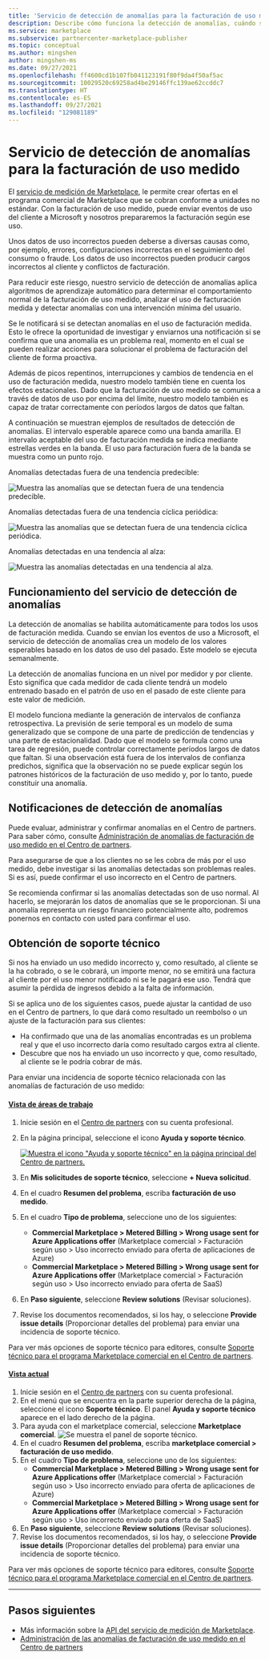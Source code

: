 ```yaml
---
title: 'Servicio de detección de anomalías para la facturación de uso medido: Microsoft Azure Marketplace'
description: Describe cómo funciona la detección de anomalías, cuándo se envían notificaciones y qué hacer con ellas, y las opciones de soporte técnico.
ms.service: marketplace
ms.subservice: partnercenter-marketplace-publisher
ms.topic: conceptual
ms.author: mingshen
author: mingshen-ms
ms.date: 09/27/2021
ms.openlocfilehash: ff4600cd1b107fb041123191f80f9da4f50af5ac
ms.sourcegitcommit: 10029520c69258ad4be29146ffc139ae62ccddc7
ms.translationtype: HT
ms.contentlocale: es-ES
ms.lasthandoff: 09/27/2021
ms.locfileid: "129081189"
---
```

# <a name="anomaly-detection-service-for-metered-billing"></a>Servicio de detección de anomalías para la facturación de uso medido

El [servicio de medición de Marketplace](../marketplace-metering-service-apis-faq.yml), le permite crear ofertas en el programa comercial de Marketplace que se cobran conforme a unidades no estándar. Con la facturación de uso medido, puede enviar eventos de uso del cliente a Microsoft y nosotros prepararemos la facturación según ese uso.

Unos datos de uso incorrectos pueden deberse a diversas causas como, por ejemplo, errores, configuraciones incorrectas en el seguimiento del consumo o fraude. Los datos de uso incorrectos pueden producir cargos incorrectos al cliente y conflictos de facturación.

Para reducir este riesgo, nuestro servicio de detección de anomalías aplica algoritmos de aprendizaje automático para determinar el comportamiento normal de la facturación de uso medido, analizar el uso de facturación medida y detectar anomalías con una intervención mínima del usuario.

Se le notificará si se detectan anomalías en el uso de facturación medida. Esto le ofrece la oportunidad de investigar y enviarnos una notificación si se confirma que una anomalía es un problema real, momento en el cual se pueden realizar acciones para solucionar el problema de facturación del cliente de forma proactiva.

Además de picos repentinos, interrupciones y cambios de tendencia en el uso de facturación medida, nuestro modelo también tiene en cuenta los efectos estacionales. Dado que la facturación de uso medido se comunica a través de datos de uso por encima del límite, nuestro modelo también es capaz de tratar correctamente con períodos largos de datos que faltan.

A continuación se muestran ejemplos de resultados de detección de anomalías. El intervalo esperable aparece como una banda amarilla. El intervalo aceptable del uso de facturación medida se indica mediante estrellas verdes en la banda. El uso para facturación fuera de la banda se muestra como un punto rojo.  

Anomalías detectadas fuera de una tendencia predecible:

![Muestra las anomalías que se detectan fuera de una tendencia predecible.](media/anomaly-1.png)

Anomalías detectadas fuera de una tendencia cíclica periódica:

![Muestra las anomalías que se detectan fuera de una tendencia cíclica periódica.](media/anomaly-2.png)

Anomalías detectadas en una tendencia al alza:

![Muestra las anomalías detectadas en una tendencia al alza.](media/anomaly-3.png)

## <a name="how-anomaly-detection-service-works"></a>Funcionamiento del servicio de detección de anomalías

La detección de anomalías se habilita automáticamente para todos los usos de facturación medida. Cuando se envían los eventos de uso a Microsoft, el servicio de detección de anomalías crea un modelo de los valores esperables basado en los datos de uso del pasado. Este modelo se ejecuta semanalmente.

La detección de anomalías funciona en un nivel por medidor y por cliente. Esto significa que cada medidor de cada cliente tendrá un modelo entrenado basado en el patrón de uso en el pasado de este cliente para este valor de medición.

El modelo funciona mediante la generación de intervalos de confianza retrospectiva. La previsión de serie temporal es un modelo de suma generalizado que se compone de una parte de predicción de tendencias y una parte de estacionalidad. Dado que el modelo se formula como una tarea de regresión, puede controlar correctamente períodos largos de datos que faltan. Si una observación está fuera de los intervalos de confianza predichos, significa que la observación no se puede explicar según los patrones históricos de la facturación de uso medido y, por lo tanto, puede constituir una anomalía.

## <a name="anomaly-detection-notification"></a>Notificaciones de detección de anomalías

Puede evaluar, administrar y confirmar anomalías en el Centro de partners. Para saber cómo, consulte [Administración de anomalías de facturación de uso medido en el Centro de partners](../anomaly-detection.md).

Para asegurarse de que a los clientes no se les cobra de más por el uso medido, debe investigar si las anomalías detectadas son problemas reales. Si es así, puede confirmar el uso incorrecto en el Centro de partners.

Se recomienda confirmar si las anomalías detectadas son de uso normal. Al hacerlo, se mejorarán los datos de anomalías que se le proporcionan. Si una anomalía representa un riesgo financiero potencialmente alto, podremos ponernos en contacto con usted para confirmar el uso.

## <a name="when-and-how-to-get-support"></a>Obtención de soporte técnico

Si nos ha enviado un uso medido incorrecto y, como resultado, al cliente se la ha cobrado, o se le cobrará, un importe menor, no se emitirá una factura al cliente por el uso menor notificado ni se le pagará ese uso. Tendrá que asumir la pérdida de ingresos debido a la falta de información.

Si se aplica uno de los siguientes casos, puede ajustar la cantidad de uso en el Centro de partners, lo que dará como resultado un reembolso o un ajuste de la facturación para sus clientes:

- Ha confirmado que una de las anomalías encontradas es un problema real y que el uso incorrecto daría como resultado cargos extra al cliente.
- Descubre que nos ha enviado un uso incorrecto y que, como resultado, al cliente se le podría cobrar de más.

Para enviar una incidencia de soporte técnico relacionada con las anomalías de facturación de uso medido:

#### <a name="workspaces-view"></a>[Vista de áreas de trabajo](#tab/workspaces-view)

1. Inicie sesión en el [Centro de partners](https://partner.microsoft.com/dashboard/home) con su cuenta profesional.
1. En la página principal, seleccione el icono **Ayuda y soporte técnico**.

    [![Muestra el icono "Ayuda y soporte técnico" en la página principal del Centro de partners.](../media/workspaces/partner-center-help-support-tile.png) ](../media/workspaces/partner-center-help-support-tile.png#lightbox)

1. En **Mis solicitudes de soporte técnico**, seleccione **+ Nueva solicitud**.
1. En el cuadro **Resumen del problema**, escriba **facturación de uso medido**.
1. En el cuadro **Tipo de problema**, seleccione uno de los siguientes:
    - **Commercial Marketplace > Metered Billing > Wrong usage sent for Azure Applications offer** (Marketplace comercial > Facturación según uso > Uso incorrecto enviado para oferta de aplicaciones de Azure)
    - **Commercial Marketplace > Metered Billing > Wrong usage sent for Azure Applications offer** (Marketplace comercial > Facturación según uso > Uso incorrecto enviado para oferta de SaaS)
1. En **Paso siguiente**, seleccione **Review solutions** (Revisar soluciones).
1. Revise los documentos recomendados, si los hay, o seleccione **Provide issue details** (Proporcionar detalles del problema) para enviar una incidencia de soporte técnico.

Para ver más opciones de soporte técnico para editores, consulte [Soporte técnico para el programa Marketplace comercial en el Centro de partners](../support.md).

#### <a name="current-view"></a>[Vista actual](#tab/current-view)

1. Inicie sesión en el [Centro de partners](https://partner.microsoft.com/dashboard/home) con su cuenta profesional.
1. En el menú que se encuentra en la parte superior derecha de la página, seleccione el icono **Soporte técnico**. El panel **Ayuda y soporte técnico** aparece en el lado derecho de la página.
1. Para ayuda con el marketplace comercial, seleccione **Marketplace comercial**.
   ![Se muestra el panel de soporte técnico.](../media/support/commercial-marketplace-support-pane.png)
1. En el cuadro **Resumen del problema**, escriba **marketplace comercial > facturación de uso medido**.
1. En el cuadro **Tipo de problema**, seleccione uno de los siguientes:
    - **Commercial Marketplace > Metered Billing > Wrong usage sent for Azure Applications offer** (Marketplace comercial > Facturación según uso > Uso incorrecto enviado para oferta de aplicaciones de Azure)
    - **Commercial Marketplace > Metered Billing > Wrong usage sent for Azure Applications offer** (Marketplace comercial > Facturación según uso > Uso incorrecto enviado para oferta de SaaS)
1. En **Paso siguiente**, seleccione **Review solutions** (Revisar soluciones).
1. Revise los documentos recomendados, si los hay, o seleccione **Provide issue details** (Proporcionar detalles del problema) para enviar una incidencia de soporte técnico.

Para ver más opciones de soporte técnico para editores, consulte [Soporte técnico para el programa Marketplace comercial en el Centro de partners](../support.md).

---

## <a name="next-steps"></a>Pasos siguientes

- Más información sobre la [API del servicio de medición de Marketplace](../marketplace-metering-service-apis.md).
- [Administración de las anomalías de facturación de uso medido en el Centro de partners](../anomaly-detection.md)
